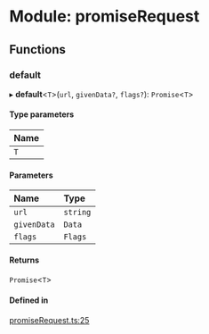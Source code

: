 # Module: promiseRequest

## Functions

### default

▸ **default**<`T`\>(`url`, `givenData?`, `flags?`): `Promise`<`T`\>

#### Type parameters

| Name |
| :------ |
| `T` |

#### Parameters

| Name | Type |
| :------ | :------ |
| `url` | `string` |
| `givenData` | `Data` |
| `flags` | `Flags` |

#### Returns

`Promise`<`T`\>

#### Defined in

[promiseRequest.ts:25](https://github.com/Altamoon/altamoon/blob/b1afd68/app/api/promiseRequest.ts#L25)
